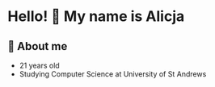 # Hello! 👋 My name is Alicja

## 💬 About me
- 21 years old
- Studying Computer Science at University of St Andrews

